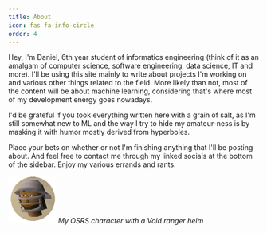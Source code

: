 ```yaml
---
title: About
icon: fas fa-info-circle
order: 4
---
```


Hey, I'm Daniel, 6th year student of informatics engineering (think of it as an amalgam of computer science, software engineering, data science, IT and more). I'll be using this site mainly to write about projects I'm working on and various other things related to the field. More likely than not, most of the content will be about machine learning, considering that's where most of my development energy goes nowadays.

I'd be grateful if you took everything written here with a grain of salt, as I'm still somewhat new to ML and the way I try to hide my amateur-ness is by masking it with humor mostly derived from hyperboles.

Place your bets on whether or not I'm finishing anything that I'll be posting about. And feel free to contact me through my linked socials at the bottom of the sidebar. Enjoy my various errands and rants.

![My OSRS character with a Void ranger helm](../assets/img/favicons/android-chrome-96x96.png)
_My OSRS character with a Void ranger helm_
